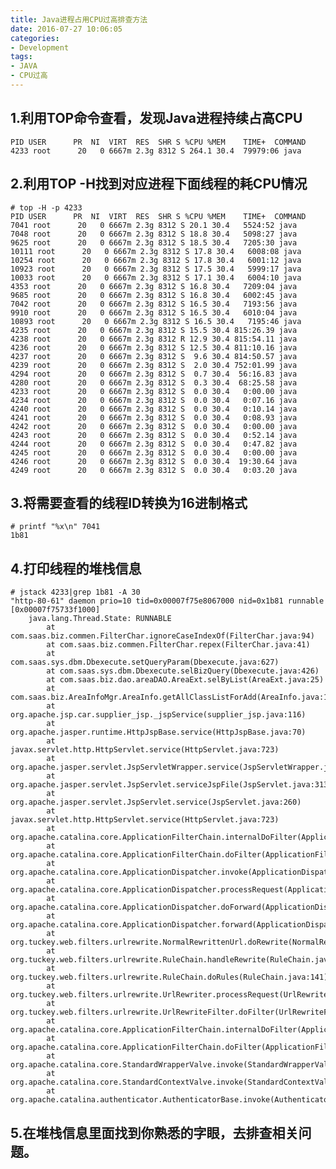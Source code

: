 ```yaml
---
title: Java进程占用CPU过高排查方法
date: 2016-07-27 10:06:05
categories:
- Development
tags: 
- JAVA
- CPU过高
---
```

## 1.利用TOP命令查看，发现Java进程持续占高CPU

 	PID USER      PR  NI  VIRT  RES  SHR S %CPU %MEM    TIME+  COMMAND                                  
 	4233 root      20   0 6667m 2.3g 8312 S 264.1 30.4  79979:06 java
 	
## 2.利用TOP -H找到对应进程下面线程的耗CPU情况
	# top -H -p 4233
	PID USER      PR  NI  VIRT  RES  SHR S %CPU %MEM    TIME+  COMMAND                                  
 	7041 root      20   0 6667m 2.3g 8312 S 20.1 30.4   5524:52 java                                     
 	7048 root      20   0 6667m 2.3g 8312 S 18.8 30.4   5098:27 java                                     
 	9625 root      20   0 6667m 2.3g 8312 S 18.5 30.4   7205:30 java                                     
	10111 root      20   0 6667m 2.3g 8312 S 17.8 30.4   6008:08 java                                     
	10254 root      20   0 6667m 2.3g 8312 S 17.8 30.4   6001:12 java                                     
	10923 root      20   0 6667m 2.3g 8312 S 17.5 30.4   5999:17 java                                     
	10033 root      20   0 6667m 2.3g 8312 S 17.1 30.4   6004:10 java                                     
 	4353 root      20   0 6667m 2.3g 8312 S 16.8 30.4   7209:04 java                                     
 	9685 root      20   0 6667m 2.3g 8312 S 16.8 30.4   6002:45 java                                     
 	7042 root      20   0 6667m 2.3g 8312 S 16.5 30.4   7193:56 java                                     
 	9910 root      20   0 6667m 2.3g 8312 S 16.5 30.4   6010:04 java                                     
	10893 root      20   0 6667m 2.3g 8312 S 16.5 30.4   7195:46 java                                     
 	4235 root      20   0 6667m 2.3g 8312 S 15.5 30.4 815:26.39 java                                      	4238 root      20   0 6667m 2.3g 8312 R 12.9 30.4 815:54.11 java                                     
 	4236 root      20   0 6667m 2.3g 8312 S 12.5 30.4 811:10.16 java                                     
 	4237 root      20   0 6667m 2.3g 8312 S  9.6 30.4 814:50.57 java                                     
 	4239 root      20   0 6667m 2.3g 8312 S  2.0 30.4 752:01.99 java                                      	4294 root      20   0 6667m 2.3g 8312 S  0.7 30.4  56:16.83 java                                     
 	4280 root      20   0 6667m 2.3g 8312 S  0.3 30.4  68:25.58 java                                     
 	4233 root      20   0 6667m 2.3g 8312 S  0.0 30.4   0:00.00 java                                     
 	4234 root      20   0 6667m 2.3g 8312 S  0.0 30.4   0:07.16 java                                     
 	4240 root      20   0 6667m 2.3g 8312 S  0.0 30.4   0:10.14 java                                     
 	4241 root      20   0 6667m 2.3g 8312 S  0.0 30.4   0:08.93 java                                     
 	4242 root      20   0 6667m 2.3g 8312 S  0.0 30.4   0:00.00 java                                     
 	4243 root      20   0 6667m 2.3g 8312 S  0.0 30.4   0:52.14 java                                     
 	4244 root      20   0 6667m 2.3g 8312 S  0.0 30.4   0:47.82 java                                      	4245 root      20   0 6667m 2.3g 8312 S  0.0 30.4   0:00.00 java                                     
 	4246 root      20   0 6667m 2.3g 8312 S  0.0 30.4  19:30.64 java                                     
 	4249 root      20   0 6667m 2.3g 8312 S  0.0 30.4   0:03.20 java 

<!-- more --> 	
## 3.将需要查看的线程ID转换为16进制格式
	# printf "%x\n" 7041
	1b81
	
## 4.打印线程的堆栈信息
	# jstack 4233|grep 1b81 -A 30 
	"http-80-61" daemon prio=10 tid=0x00007f75e8067000 nid=0x1b81 runnable [0x00007f75733f1000]
   		java.lang.Thread.State: RUNNABLE
        	at com.saas.biz.commen.FilterChar.ignoreCaseIndexOf(FilterChar.java:94)
        	at com.saas.biz.commen.FilterChar.repex(FilterChar.java:41)
        	at com.saas.sys.dbm.Dbexecute.setQueryParam(Dbexecute.java:627)
        	at com.saas.sys.dbm.Dbexecute.selBizQuery(Dbexecute.java:426)
        	at com.saas.biz.dao.areaDAO.AreaExt.selByList(AreaExt.java:25)
        	at com.saas.biz.AreaInfoMgr.AreaInfo.getAllClassListForAdd(AreaInfo.java:1493)
        	at org.apache.jsp.car.supplier_jsp._jspService(supplier_jsp.java:116)
        	at org.apache.jasper.runtime.HttpJspBase.service(HttpJspBase.java:70)
        	at javax.servlet.http.HttpServlet.service(HttpServlet.java:723)
        	at org.apache.jasper.servlet.JspServletWrapper.service(JspServletWrapper.java:388)
        	at org.apache.jasper.servlet.JspServlet.serviceJspFile(JspServlet.java:313)
        	at org.apache.jasper.servlet.JspServlet.service(JspServlet.java:260)
        	at javax.servlet.http.HttpServlet.service(HttpServlet.java:723)
        	at org.apache.catalina.core.ApplicationFilterChain.internalDoFilter(ApplicationFilterChain.java:290)
        	at org.apache.catalina.core.ApplicationFilterChain.doFilter(ApplicationFilterChain.java:206)
        	at org.apache.catalina.core.ApplicationDispatcher.invoke(ApplicationDispatcher.java:646)
        	at org.apache.catalina.core.ApplicationDispatcher.processRequest(ApplicationDispatcher.java:436)
        	at org.apache.catalina.core.ApplicationDispatcher.doForward(ApplicationDispatcher.java:374)
        	at org.apache.catalina.core.ApplicationDispatcher.forward(ApplicationDispatcher.java:302)
        	at org.tuckey.web.filters.urlrewrite.NormalRewrittenUrl.doRewrite(NormalRewrittenUrl.java:195)
        	at org.tuckey.web.filters.urlrewrite.RuleChain.handleRewrite(RuleChain.java:159)
        	at org.tuckey.web.filters.urlrewrite.RuleChain.doRules(RuleChain.java:141)
        	at org.tuckey.web.filters.urlrewrite.UrlRewriter.processRequest(UrlRewriter.java:90)
        	at org.tuckey.web.filters.urlrewrite.UrlRewriteFilter.doFilter(UrlRewriteFilter.java:417)
        	at org.apache.catalina.core.ApplicationFilterChain.internalDoFilter(ApplicationFilterChain.java:235)
        	at org.apache.catalina.core.ApplicationFilterChain.doFilter(ApplicationFilterChain.java:206)
        	at org.apache.catalina.core.StandardWrapperValve.invoke(StandardWrapperValve.java:233)
        	at org.apache.catalina.core.StandardContextValve.invoke(StandardContextValve.java:191)
        	at org.apache.catalina.authenticator.AuthenticatorBase.invoke(AuthenticatorBase.java:470)
        	
## 5.在堆栈信息里面找到你熟悉的字眼，去排查相关问题。